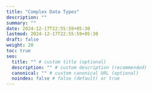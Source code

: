 ```yaml
---
title: "Complex Data Types"
description: ""
summary: ""
date: 2024-12-17T22:55:59+05:30
lastmod: 2024-12-17T22:55:59+05:30
draft: false
weight: 20
toc: true
seo:
  title: "" # custom title (optional)
  description: "" # custom description (recommended)
  canonical: "" # custom canonical URL (optional)
  noindex: false # false (default) or true
---
```

